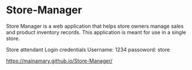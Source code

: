 # Store-Manager
Store Manager is a web application that helps store owners manage sales and product inventory records. This application is meant for use in a single store.

Store attendant Login credentials
Username: 1234
passoword: store

https://mainamary.github.io/Store-Manager/

